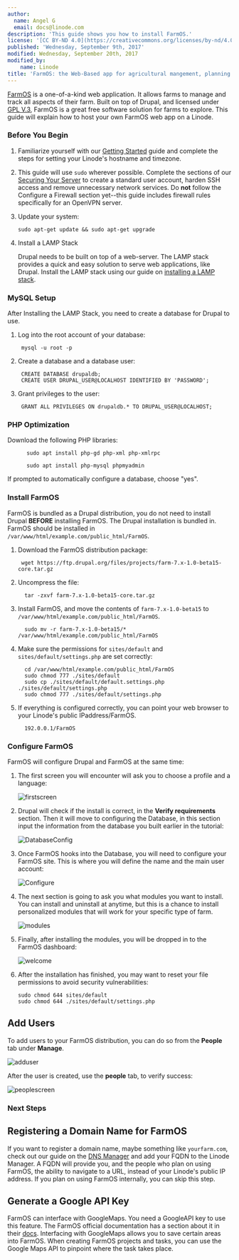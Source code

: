 ```yaml
---
author:
  name: Angel G
  email: docs@linode.com
description: 'This guide shows you how to install FarmOS.'
license: '[CC BY-ND 4.0](https://creativecommons.org/licenses/by-nd/4.0)'
published: 'Wednesday, September 9th, 2017'
modified: Wednesday, September 20th, 2017
modified_by:
    name: Linode
title: 'FarmOS: the Web-Based app for agricultural mangement, planning and record keeping'
---
```


[FarmOS](http://farmos.org/) is a one-of-a-kind web application. It allows farms to manage and track all aspects of their farm. Built on top of Drupal, and licensed under [GPL V.3](https://www.gnu.org/licenses/gpl-3.0.en.html), FarmOS is a great free software solution for farms to explore. This guide will explain how to host your own FarmOS web app on a Linode. 


### Before You Begin

1.  Familiarize yourself with our [Getting Started](/docs/getting-started) guide and complete the steps for setting your Linode's hostname and timezone.

2.  This guide will use `sudo` wherever possible. Complete the sections of our [Securing Your Server](/docs/security/securing-your-server) to create a standard user account, harden SSH access and remove unnecessary network services. Do **not** follow the Configure a Firewall section yet--this guide includes firewall rules specifically for an OpenVPN server.

3.  Update your system:

        sudo apt-get update && sudo apt-get upgrade


4. Install a LAMP Stack

   Drupal needs to be built on top of a web-server. The LAMP stack provides a quick and easy solution to serve web applications, like Drupal. Install the LAMP stack using our guide on [installing a LAMP stack](https://www.linode.com/docs/web-servers/lamp/install-lamp-stack-on-ubuntu-16-04). 


### MySQL Setup

After Installing the LAMP Stack, you need to create a database for Drupal to use. 

1. Log into the root account of your database:

        mysql -u root -p
2. Create a database and a database user:

        CREATE DATABASE drupaldb;
        CREATE USER DRUPAL_USER@LOCALHOST IDENTIFIED BY 'PASSWORD';
3. Grant privileges to the user:

        GRANT ALL PRIVILEGES ON drupaldb.* TO DRUPAL_USER@LOCALHOST;

### PHP Optimization

Download the following PHP libraries:


          sudo apt install php-gd php-xml php-xmlrpc
          
          sudo apt install php-mysql phpmyadmin

If prompted to automatically configure a database, choose "yes".

<!---
your comment goes here
and here


### Install Drupal

FarmOS uses Drupal: The content management system. 

1. Navigate to `/var/www/html/`, and download the latest Drupal version:

        wget https://ftp.drupal.org/files/projects/drupal-8.3.7.tar.gz

2. Unpack Drupal into the directory: 

        sudo tar -zxvf drupal-8.*.tar.gz --strip-components=1 

3. Change the permission of the directory: 

        sudo chown -R www-data /var/www/html/*

4. Navigate to your public IP address, which you can find using `ifconfig`. 


If everything is configured correctly, your browser should look like: 


![firstscreen](/docs/assets/farmOS/first.jpg)

Click **Standard**, and the installer will move to the next screen:

![secondscreen](/docs/assets/farmOS/second.jpg)

You may recieve an error that looks like this:

![clean_url](/docs/assets/farmOS/clean_url.jpg)

If you wish to enable clean urls, you may do so here. However, in this guide we will ignore this section. 

The next screen will ask for the details of the database you set up for Drupal:

![database](/docs/assets/farmOS/database.jpg)

Enter all of your information, and click on **Save and Continue**. You will be greeted by this screen:

![welcome](/docs/assets/farmOS/welcome.jpg)

-->

### Install FarmOS
FarmOS is bundled as a Drupal distribution, you do not need to install Drupal **BEFORE** installing FarmOS. The Drupal installation is bundled in. FarmOS should be installed in `/var/www/html/example.com/public_html/FarmOS`. 

1. Download the FarmOS distribution package:

        wget https://ftp.drupal.org/files/projects/farm-7.x-1.0-beta15-core.tar.gz

2. Uncompress the file: 

         tar -zxvf farm-7.x-1.0-beta15-core.tar.gz

3. Install FarmOS, and move the contents of `farm-7.x-1.0-beta15` to `/var/www/html/example.com/public_html/FarmOS`. 

         sudo mv -r farm-7.x-1.0-beta15/*  /var/www/html/example.com/public_html/FarmOS

4. Make sure the permissions for `sites/default` and `sites/default/settings.php` are set correctly:

         cd /var/www/html/example.com/public_html/FarmOS
         sudo chmod 777 ./sites/default
         sudo cp ./sites/default/default.settings.php ./sites/default/settings.php
         sudo chmod 777 ./sites/default/settings.php

5. If everything is configured correctly, you can point your web browser to your Linode's public IPaddress/FarmOS.

         192.0.0.1/FarmOS

### Configure FarmOS

FarmOS will configure Drupal and FarmOS at the same time:

1. The first screen you will encounter will ask you to choose a profile and a language:

    ![firstscreen](/docs/assets/FarmOS/firstscreen.png)

2. Drupal will check if the install is correct, in the **Verify requirements** section. Then it will move to configuring the Database, in this section input the information from the database you built earlier in the tutorial:

    ![DatabaseConfig](/docs/assets/FarmOS/second.png)

3. Once FarmOS hooks into the Database, you will need to configure your FarmOS site. This is where you will define the name and the main user account:

    ![Configure](/docs/assets/FarmOS/configure.png)

4. The next section is going to ask you what modules you want to install. You can install and uninstall at anytime, but this is a chance to install personalized modules that will work for your specific type of farm.

    ![modules](/docs/assets/FarmOS/modules.png)

5. Finally, after installing the modules, you will be dropped in to the FarmOS dashboard:

    ![welcome](/docs/assets/FarmOS/welcome.png)

6. After the installation has finished, you may want to reset your file permissions to avoid security vulnerabilities:

       sudo chmod 644 sites/default
       sudo chmod 644 ./sites/default/settings.php


## Add Users
To add users to your FarmOS distribution, you can do so from the **People** tab under **Manage**. 

   ![adduser](/docs/assets/FarmOS/Adduser.png)


After the user is created, use the **people** tab, to verify success: 

![peoplescreen](/docs/assets/FarmOS/peoplescreen.png)

### Next Steps


## Registering a Domain Name for FarmOS
If you want to register a domain name, maybe something like `yourfarm.com`, check out our guide on the [DNS Manager](https://www.linode.com/docs/networking/dns/dns-manager-overview) and add your FQDN to the Linode Manager. A FQDN will provide you, and the people who plan on using FarmOS, the ability to navigate to a URL, instead of your Linode's public IP address. If you plan on using FarmOS internally, you can skip this step. 


## Generate a Google API Key 
FarmOS can interface with GoogleMaps. You need a GoogleAPI key to use this feature. The FarmOS official documentation has a section about it in their [docs](http://farmos.org/hosting/googlemaps/). Interfacing with GoogleMaps allows you to save certain areas into FarmOS. When creating FarmOS projects and tasks, you can use the Google Maps API to pinpoint where the task takes place. 




